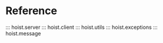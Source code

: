 # Reference

::: hoist.server
::: hoist.client
::: hoist.utils
::: hoist.exceptions
::: hoist.message

